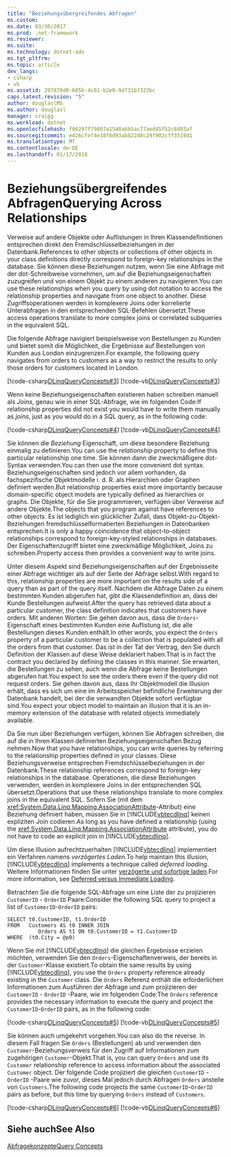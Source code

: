 ```yaml
---
title: "Beziehungsübergreifendes Abfragen"
ms.custom: 
ms.date: 03/30/2017
ms.prod: .net-framework
ms.reviewer: 
ms.suite: 
ms.technology: dotnet-ado
ms.tgt_pltfrm: 
ms.topic: article
dev_langs:
- csharp
- vb
ms.assetid: 297878d0-685b-4c01-b2e0-9d731b7322bc
caps.latest.revision: "5"
author: douglaslMS
ms.author: douglasl
manager: craigg
ms.workload: dotnet
ms.openlocfilehash: f06297f79807a1548a6b5ac77aed45f52c8d03af
ms.sourcegitcommit: ed26cfef4e18f6d93ab822d8c29f902cff3519d1
ms.translationtype: MT
ms.contentlocale: de-DE
ms.lasthandoff: 01/17/2018
---
```

# <a name="querying-across-relationships"></a><span data-ttu-id="dd679-102">Beziehungsübergreifendes Abfragen</span><span class="sxs-lookup"><span data-stu-id="dd679-102">Querying Across Relationships</span></span>
<span data-ttu-id="dd679-103">Verweise auf andere Objekte oder Auflistungen in Ihren Klassendefinitionen entsprechen direkt den Fremdschlüsselbeziehungen in der Datenbank.</span><span class="sxs-lookup"><span data-stu-id="dd679-103">References to other objects or collections of other objects in your class definitions directly correspond to foreign-key relationships in the database.</span></span> <span data-ttu-id="dd679-104">Sie können diese Beziehungen nutzen, wenn Sie eine Abfrage mit der dot-Schreibweise vornehmen, um auf die Beziehungseigenschaften zuzugreifen und von einem Objekt zu einem anderen zu navigieren.</span><span class="sxs-lookup"><span data-stu-id="dd679-104">You can use these relationships when you query by using dot notation to access the relationship properties and navigate from one object to another.</span></span> <span data-ttu-id="dd679-105">Diese Zugriffsoperationen werden in komplexere Joins oder korrelierte Unterabfragen in den entsprechenden SQL-Befehlen übersetzt.</span><span class="sxs-lookup"><span data-stu-id="dd679-105">These access operations translate to more complex joins or correlated subqueries in the equivalent SQL.</span></span>  
  
 <span data-ttu-id="dd679-106">Die folgende Abfrage navigiert beispielsweise von Bestellungen zu Kunden und bietet somit die Möglichkeit, die Ergebnisse auf Bestellungen von Kunden aus London einzugrenzen.</span><span class="sxs-lookup"><span data-stu-id="dd679-106">For example, the following query navigates from orders to customers as a way to restrict the results to only those orders for customers located in London.</span></span>  
  
 [!code-csharp[DLinqQueryConcepts#3](../../../../../../samples/snippets/csharp/VS_Snippets_Data/DLinqQueryConcepts/cs/Program.cs#3)]
 [!code-vb[DLinqQueryConcepts#3](../../../../../../samples/snippets/visualbasic/VS_Snippets_Data/DLinqQueryConcepts/vb/Module1.vb#3)]  
  
 <span data-ttu-id="dd679-107">Wenn keine Beziehungseigenschaften existieren haben schreiben manuell als *Joins*, genau wie in einer SQL-Abfrage, wie im folgenden Code:</span><span class="sxs-lookup"><span data-stu-id="dd679-107">If relationship properties did not exist you would have to write them manually as *joins*, just as you would do in a SQL query, as in the following code:</span></span>  
  
 [!code-csharp[DLinqQueryConcepts#4](../../../../../../samples/snippets/csharp/VS_Snippets_Data/DLinqQueryConcepts/cs/Program.cs#4)]
 [!code-vb[DLinqQueryConcepts#4](../../../../../../samples/snippets/visualbasic/VS_Snippets_Data/DLinqQueryConcepts/vb/Module1.vb#4)]  
  
 <span data-ttu-id="dd679-108">Sie können die *Beziehung* Eigenschaft, um diese besondere Beziehung einmalig zu definieren.</span><span class="sxs-lookup"><span data-stu-id="dd679-108">You can use the *relationship* property to define this particular relationship one time.</span></span> <span data-ttu-id="dd679-109">Sie können dann die zweckmäßigere dot-Syntax verwenden.</span><span class="sxs-lookup"><span data-stu-id="dd679-109">You can then use the more convenient dot syntax.</span></span> <span data-ttu-id="dd679-110">Beziehungseigenschaften sind jedoch vor allem vorhanden, da fachspezifische Objektmodelle i. d. R. als Hierarchien oder Graphen definiert werden.</span><span class="sxs-lookup"><span data-stu-id="dd679-110">But relationship properties exist more importantly because domain-specific object models are typically defined as hierarchies or graphs.</span></span> <span data-ttu-id="dd679-111">Die Objekte, für die Sie programmieren, verfügen über Verweise auf andere Objekte.</span><span class="sxs-lookup"><span data-stu-id="dd679-111">The objects that you program against have references to other objects.</span></span> <span data-ttu-id="dd679-112">Es ist lediglich ein glücklicher Zufall, dass Objekt-zu-Objekt-Beziehungen fremdschlüsselformatierten Beziehungen in Datenbanken entsprechen.</span><span class="sxs-lookup"><span data-stu-id="dd679-112">It is only a happy coincidence that object-to-object relationships correspond to foreign-key-styled relationships in databases.</span></span> <span data-ttu-id="dd679-113">Der Eigenschaftenzugriff bietet eine zweckmäßige Möglichkeit, Joins zu schreiben.</span><span class="sxs-lookup"><span data-stu-id="dd679-113">Property access then provides a convenient way to write joins.</span></span>  
  
 <span data-ttu-id="dd679-114">Unter diesem Aspekt sind Beziehungseigenschaften auf der Ergebnisseite einer Abfrage wichtiger als auf der Seite der Abfrage selbst.</span><span class="sxs-lookup"><span data-stu-id="dd679-114">With regard to this, relationship properties are more important on the results side of a query than as part of the query itself.</span></span> <span data-ttu-id="dd679-115">Nachdem die Abfrage Daten zu einem bestimmten Kunden abgerufen hat, gibt die Klassendefinition an, dass der Kunde Bestellungen aufweist.</span><span class="sxs-lookup"><span data-stu-id="dd679-115">After the query has retrieved data about a particular customer, the class definition indicates that customers have orders.</span></span> <span data-ttu-id="dd679-116">Mit anderen Worten: Sie gehen davon aus, dass die `Orders`-Eigenschaft eines bestimmten Kunden eine Auflistung ist, die alle Bestellungen dieses Kunden enthält.</span><span class="sxs-lookup"><span data-stu-id="dd679-116">In other words, you expect the `Orders` property of a particular customer to be a collection that is populated with all the orders from that customer.</span></span> <span data-ttu-id="dd679-117">Das ist in der Tat der Vertrag, den Sie durch Definition der Klassen auf diese Weise deklariert haben.</span><span class="sxs-lookup"><span data-stu-id="dd679-117">That is in fact the contract you declared by defining the classes in this manner.</span></span> <span data-ttu-id="dd679-118">Sie erwarten, die Bestellungen zu sehen, auch wenn die Abfrage keine Bestellungen abgerufen hat.</span><span class="sxs-lookup"><span data-stu-id="dd679-118">You expect to see the orders there even if the query did not request orders.</span></span> <span data-ttu-id="dd679-119">Sie gehen davon aus, dass Ihr Objektmodell die Illusion erhält, dass es sich um eine im Arbeitsspeicher befindliche Erweiterung der Datenbank handelt, bei der die verwandten Objekte sofort verfügbar sind.</span><span class="sxs-lookup"><span data-stu-id="dd679-119">You expect your object model to maintain an illusion that it is an in-memory extension of the database with related objects immediately available.</span></span>  
  
 <span data-ttu-id="dd679-120">Da Sie nun über Beziehungen verfügen, können Sie Abfragen schreiben, die auf die in Ihren Klassen definierten Beziehungseigenschaften Bezug nehmen.</span><span class="sxs-lookup"><span data-stu-id="dd679-120">Now that you have relationships, you can write queries by referring to the relationship properties defined in your classes.</span></span> <span data-ttu-id="dd679-121">Diese Beziehungsverweise entsprechen Fremdschlüsselbeziehungen in der Datenbank.</span><span class="sxs-lookup"><span data-stu-id="dd679-121">These relationship references correspond to foreign-key relationships in the database.</span></span> <span data-ttu-id="dd679-122">Operationen, die diese Beziehungen verwenden, werden in komplexere Joins in der entsprechenden SQL übersetzt.</span><span class="sxs-lookup"><span data-stu-id="dd679-122">Operations that use these relationships translate to more complex joins in the equivalent SQL.</span></span> <span data-ttu-id="dd679-123">Sofern Sie (mit dem <xref:System.Data.Linq.Mapping.AssociationAttribute>-Attribut) eine Beziehung definiert haben, müssen Sie in [!INCLUDE[vbtecdlinq](../../../../../../includes/vbtecdlinq-md.md)] keinen expliziten Join codieren.</span><span class="sxs-lookup"><span data-stu-id="dd679-123">As long as you have defined a relationship (using the <xref:System.Data.Linq.Mapping.AssociationAttribute> attribute), you do not have to code an explicit join in [!INCLUDE[vbtecdlinq](../../../../../../includes/vbtecdlinq-md.md)].</span></span>  
  
 <span data-ttu-id="dd679-124">Um diese Illusion aufrechtzuerhalten [!INCLUDE[vbtecdlinq](../../../../../../includes/vbtecdlinq-md.md)] implementiert ein Verfahren namens *verzögertes Laden*.</span><span class="sxs-lookup"><span data-stu-id="dd679-124">To help maintain this illusion, [!INCLUDE[vbtecdlinq](../../../../../../includes/vbtecdlinq-md.md)] implements a technique called *deferred loading*.</span></span> <span data-ttu-id="dd679-125">Weitere Informationen finden Sie unter [verzögerte und sofortige laden](../../../../../../docs/framework/data/adonet/sql/linq/deferred-versus-immediate-loading.md).</span><span class="sxs-lookup"><span data-stu-id="dd679-125">For more information, see [Deferred versus Immediate Loading](../../../../../../docs/framework/data/adonet/sql/linq/deferred-versus-immediate-loading.md).</span></span>  
  
 <span data-ttu-id="dd679-126">Betrachten Sie die folgende SQL-Abfrage um eine Liste der zu projizieren `CustomerID` - `OrderID` Paare:</span><span class="sxs-lookup"><span data-stu-id="dd679-126">Consider the following SQL query to project a list of `CustomerID`-`OrderID` pairs:</span></span>  
  
```  
SELECT t0.CustomerID, t1.OrderID  
FROM   Customers AS t0 INNER JOIN  
          Orders AS t1 ON t0.CustomerID = t1.CustomerID  
WHERE  (t0.City = @p0)  
```  
  
 <span data-ttu-id="dd679-127">Wenn Sie mit [!INCLUDE[vbtecdlinq](../../../../../../includes/vbtecdlinq-md.md)] die gleichen Ergebnisse erzielen möchten, verwenden Sie den `Orders`-Eigenschaftenverweis, der bereits in der `Customer`-Klasse existiert.</span><span class="sxs-lookup"><span data-stu-id="dd679-127">To obtain the same results by using [!INCLUDE[vbtecdlinq](../../../../../../includes/vbtecdlinq-md.md)], you use the `Orders` property reference already existing in the `Customer` class.</span></span> <span data-ttu-id="dd679-128">Die `Orders` Referenz enthält die erforderlichen Informationen zum Ausführen der Abfrage und zum projizieren der `CustomerID` - `OrderID` -Paare, wie im folgenden Code:</span><span class="sxs-lookup"><span data-stu-id="dd679-128">The `Orders` reference provides the necessary information to execute the query and project the `CustomerID`-`OrderID` pairs, as in the following code:</span></span>  
  
 [!code-csharp[DLinqQueryConcepts#5](../../../../../../samples/snippets/csharp/VS_Snippets_Data/DLinqQueryConcepts/cs/Program.cs#5)]
 [!code-vb[DLinqQueryConcepts#5](../../../../../../samples/snippets/visualbasic/VS_Snippets_Data/DLinqQueryConcepts/vb/Module1.vb#5)]  
  
 <span data-ttu-id="dd679-129">Sie können auch umgekehrt vorgehen.</span><span class="sxs-lookup"><span data-stu-id="dd679-129">You can also do the reverse.</span></span> <span data-ttu-id="dd679-130">In diesem Fall fragen Sie `Orders` (Bestellungen) ab und verwenden den `Customer`-Beziehungsverweis für den Zugriff auf Informationen zum zugehörigen `Customer`-Objekt.</span><span class="sxs-lookup"><span data-stu-id="dd679-130">That is, you can query `Orders` and use its `Customer` relationship reference to access information about the associated `Customer` object.</span></span> <span data-ttu-id="dd679-131">Der folgende Code projiziert die gleichen `CustomerID` - `OrderID` -Paare wie zuvor, dieses Mal jedoch durch Abfragen `Orders` anstelle von `Customers`.</span><span class="sxs-lookup"><span data-stu-id="dd679-131">The following code projects the same `CustomerID`-`OrderID` pairs as before, but this time by querying `Orders` instead of `Customers`.</span></span>  
  
 [!code-csharp[DLinqQueryConcepts#6](../../../../../../samples/snippets/csharp/VS_Snippets_Data/DLinqQueryConcepts/cs/Program.cs#6)]
 [!code-vb[DLinqQueryConcepts#6](../../../../../../samples/snippets/visualbasic/VS_Snippets_Data/DLinqQueryConcepts/vb/Module1.vb#6)]  
  
## <a name="see-also"></a><span data-ttu-id="dd679-132">Siehe auch</span><span class="sxs-lookup"><span data-stu-id="dd679-132">See Also</span></span>  
 [<span data-ttu-id="dd679-133">Abfragekonzepte</span><span class="sxs-lookup"><span data-stu-id="dd679-133">Query Concepts</span></span>](../../../../../../docs/framework/data/adonet/sql/linq/query-concepts.md)

